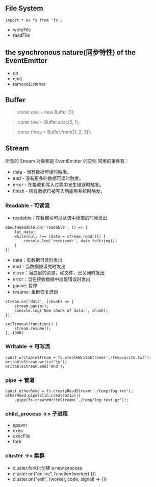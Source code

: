 ## File System
```
import * as fs from 'fs';
```
- writeFile
- readFile

## the synchronous nature(同步特性) of the EventEmitter
- on
- emit
- removeListener

## Buffer
> const one = new Buffer(3);

> const two = Buffer.alloc(5, 1);

> const three = Buffer.from([1, 2, 3]);

## Stream
所有的 Stream 对象都是 EventEmitter 的实例
常用的事件有：

- data - 当有数据可读时触发。
- end - 没有更多的数据可读时触发。
- error - 在接收和写入过程中发生错误时触发。
- finish - 所有数据已被写入到底层系统时触发。
### Readable - 可读流
- readable：在数据块可以从流中读取的时候发出
```
aboutReadable.on('readable', () => {
    let data;
    while(null !== (data = stream.read())) {
        console.log('received:', data.toString())
    }
})
```
- data：有数据可读时发出
- end：当数据被读完时发出
- close：当底层的资源，如文件，已关闭时发出
- error：当在接收数据中出现错误时发出
- pause: 暂停
- resume: 重新恢复流动
```
stream.on('data', (chunk) => {
    stream.pause();
    console.log('New chunk of data:', chunk);
});

setTimeout(function() {
    stream.resume();
}, 1000)
```
### Writable -> 可写流
```
const writableStream = fs.createWriteStream('./temp/write.txt');
writableStream.write('\n');
writableStream.end('end');
```

### pipe -> 管道
```
const otherRead = fs.createReadStream('./temp/log.txt');
otherRead.pipe(zlib.createGzip())
    .pipe(fs.createWriteStream('./temp/log.text.gz'));
```

### child_process  ->> 子进程
- spawn
- exec
- execFile
- fork

### cluster ->> 集群
- cluster.fork():创建 a new process
- cluster.on("online", function(worker) {})
- cluster.on("exit", (worker, code, signal) => {})